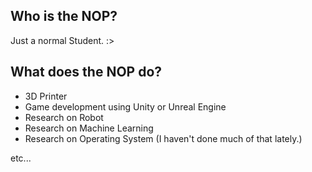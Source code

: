 ## Who is the NOP?
Just a normal Student. :>

## What does the NOP do?
- 3D Printer
- Game development using Unity or Unreal Engine 
- Research on Robot
- Research on Machine Learning
- Research on Operating System (I haven't done much of that lately.)

etc...

<!---
NOPLAB/NOPLAB is a ✨ special ✨ repository because its `README.md` (this file) appears on your GitHub profile.
You can click the Preview link to take a look at your changes.
--->
